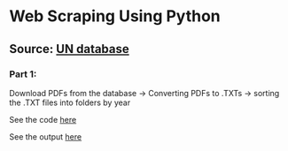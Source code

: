 # Web Scraping Using Python

## Source: [UN database](https://treaties.un.org/Pages/MSDatabase.aspx?clang=_en)

### Part 1: 
Download PDFs from the database -> Converting PDFs to .TXTs -> sorting the .TXT files into folders by year

See the code [here](./sorting_in_folders.py)

See the output [here](./2019)

